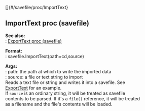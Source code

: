 []{#/savefile/proc/ImportText}    
## ImportText proc (savefile)    
**See also:**    
:   [ExportText proc (savefile)](/ref/savefile/proc/ExportText/ExportText.md)    
<!-- -->    
**Format:**    
:   savefile.ImportText(path=cd,source)    
<!-- -->    
**Args:**    
:   path: the path at which to write the imported data    
:   source: a file or text string to import    
Reads a text file or string and writes it into a savefile. See    
[ExportText](/ref/savefile/proc/ExportText/ExportText.md) for an example.    
If `source` is an ordinary string, it will be treated as savefile    
contents to be parsed. If it\'s a `file()` reference, it will be treated    
as a filename and the file\'s contents will be loaded.  